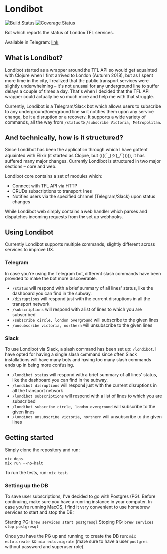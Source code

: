 # Londibot

[![Build Status](https://travis-ci.org/Manzanit0/londibot.svg?branch=master)](https://travis-ci.org/Manzanit0/londibot)
[![Coverage Status](https://coveralls.io/repos/github/Manzanit0/londibot/badge.svg?branch=master)](https://coveralls.io/github/Manzanit0/londibot?branch=master)

Bot which reports the status of London TFL services.

Available in Telegram: [link](https://t.me/LondiBot)

## What is Londibot?

Londibot started as a wrapper around the TFL API so would get aquainted with Clojure when I first arrived to London (Autumn 2018), but as
I spent more time in the city, I realized that the public transport services were slightly underwhelming – it's not unusual for any underground
line to suffer delays a couple of times a day. That's when I decided that the TFL API wrapper could actually be so much more and help me with that
struggle.

Currently, Londibot is a Telegram/Slack bot which allows users to subscribe to any underground/overground line so it notifies them upon any service
change, be it a disruption or a recovery. It supports a wide variety of commands, all the way from `/status` to `/subscribe Victoria, Metropolitan`.

## And technically, how is it structured?

Since Londibot has been the application through which I have gottent aquainted with Elixir (it started as Clojure, but ((((¯\_(ツ)_/¯))))), it has
suffered many major changes. Currently Londibot is structured in two major sections – core and web.

Londibot core contains a set of modules which:
- Connect with TFL API via HTTP
- CRUDs subscriptions to transport lines
- Notifies users via the specified channel (Telegram/Slack) upon status changes

While Londibot web simply contains a web handler which parses and dispatches incoming requests from the set up webhooks.

## Using Londibot

Currently Londibot supports multiple commands, slightly different across services to improve UX.

### Telegram

In case you're using the Telegram bot, different slash commands have been provided to make the bot more discoverable.

- `/status` will respond with a brief summary of all lines' status, like the dashboard you can find in the subway.
- `/disruptions` will respond just with the current disruptions in all the transport network
- `/subscriptions` will respond with a list of lines to which you are subscribed
- `/subscribe circle, london overground` will subscribe to the given lines
- `/unsubscribe victoria, northern` will unsubscribe to the given lines

### Slack

To use Londibot via Slack, a slash command has been set up: `/londibot`. I have opted for having a single slash command since often 
Slack installations will have many bots and having too many slash commands ends up in being more confusing.

- `/londibot status` will respond with a brief summary of all lines' status, like the dashboard you can find in the subway.
- `/londibot disruptions` will respond just with the current disruptions in all the transport network
- `/londibot subscriptions` will respond with a list of lines to which you are subscribed
- `/londibot subscribe circle, london overground` will subscribe to the given lines
- `/londibot unsubscribe victoria, northern` will unsubscribe to the given lines

## Getting started

Simply clone the repository and run:

```
mix deps
mix run --no-halt
```

To run the tests, run: `mix test`.

### Setting up the DB

To save user subscriptions, I've decided to go with Postgres (PG). Before continuing, make sure you have a running instance in your computer.
In case you're running MacOS, I find it very convenient to use homebrew services to start and stop the DB:

Starting PG: `brew services start postgresql`
Stoping PG: `brew services stop postgresql`

Once you have the PG up and running, to create the DB run: `mix ecto.create && mix ecto.migrate` (make sure to have a user `postgres` without password and superuser role).